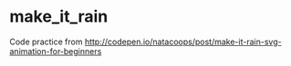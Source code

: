 # make_it_rain
Code practice from http://codepen.io/natacoops/post/make-it-rain-svg-animation-for-beginners
